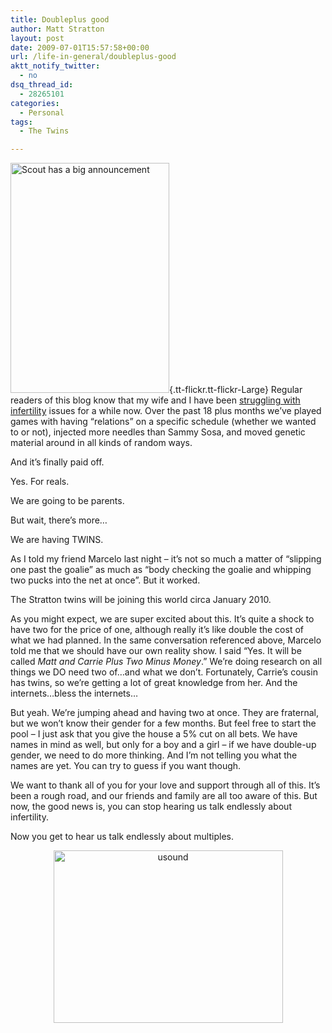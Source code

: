 ```yaml
---
title: Doubleplus good
author: Matt Stratton
layout: post
date: 2009-07-01T15:57:58+00:00
url: /life-in-general/doubleplus-good
aktt_notify_twitter:
  - no
dsq_thread_id:
  - 28265101
categories:
  - Personal
tags:
  - The Twins

---
```

[<img class="alignright" src="https://farm3.static.flickr.com/2533/3677459738_fa6c79e7b7_b.jpg" alt="Scout has a big announcement" width="254" height="368" />][1]{.tt-flickr.tt-flickr-Large} Regular readers of this blog know that my wife and I have been <a href="/tags/infertility/" target="_self">struggling with infertility</a> issues for a while now. Over the past 18 plus months we&#8217;ve played games with having &#8220;relations&#8221; on a specific schedule (whether we wanted to or not), injected more needles than Sammy Sosa, and moved genetic material around in all kinds of random ways.

And it&#8217;s finally paid off.

Yes. For reals.

We are going to be parents.

But wait, there&#8217;s more&#8230;

We are having TWINS.

As I told my friend Marcelo last night &#8211; it&#8217;s not so much a matter of &#8220;slipping one past the goalie&#8221; as much as &#8220;body checking the goalie and whipping two pucks into the net at once&#8221;. But it worked.

The Stratton twins will be joining this world circa January 2010.

As you might expect, we are super excited about this. It&#8217;s quite a shock to have two for the price of one, although really it&#8217;s like double the cost of what we had planned. In the same conversation referenced above, Marcelo told me that we should have our own reality show. I said &#8220;Yes. It will be called _Matt and Carrie Plus Two Minus Money_.&#8221; We&#8217;re doing research on all things we DO need two of&#8230;and what we don&#8217;t. Fortunately, Carrie&#8217;s cousin has twins, so we&#8217;re getting a lot of great knowledge from her. And the internets&#8230;bless the internets&#8230;

But yeah. We&#8217;re jumping ahead and having two at once. They are fraternal, but we won&#8217;t know their gender for a few months. But feel free to start the pool &#8211; I just ask that you give the house a 5% cut on all bets. We have names in mind as well, but only for a boy and a girl &#8211; if we have double-up gender, we need to do more thinking. And I&#8217;m not telling you what the names are yet. You can try to guess if you want though.

We want to thank all of you for your love and support through all of this. It&#8217;s been a rough road, and our friends and family are all too aware of this. But now, the good news is, you can stop hearing us talk endlessly about infertility.

Now you get to hear us talk endlessly about multiples.

<p style="text-align: center;">
  <img class="aligncenter size-full wp-image-5419" title="usound" src="/wp-content/uploads/2009/07/usound.jpg" alt="usound" width="367" height="276" srcset="/wp-content/uploads/2009/07/usound.jpg 611w, /wp-content/uploads/2009/07/usound-300x225.jpg 300w" sizes="(max-width: 367px) 100vw, 367px" />
</p>

 [1]: https://www.flickr.com/photos/mugsy/3677459738/ "Scout has a big announcement"